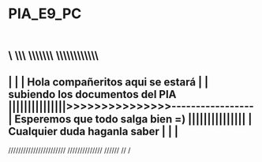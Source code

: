 # PIA_E9_PC
\
\\
\\\\\\
\\\\\\\\\\\\\\
\\\\\\\\\\\\\\\\\\\\\\\\
---------------------------------------------
|                                           |
|  Hola compañeritos aqui se estará         |
|  subiendo los documentos del PIA          |||||||||||||||>>>>>>>>>>>>>>>-----------------
|  Esperemos que todo salga bien =)         |||||||||||||||
|  Cualquier duda haganla saber             | 
|                                           | 
---------------------------------------------
///////////////////////
//////////////
//////
//
/
